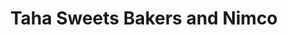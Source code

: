 ---
title: "Taha Sweets Bakers and Nimco"
url: /karachi/taha-sweets-bakers-and-nimco/
shop: bakery
---